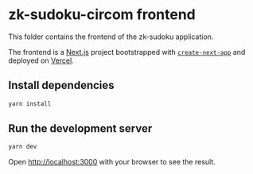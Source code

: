 # zk-sudoku-circom frontend

This folder contains the frontend of the zk-sudoku application.

The frontend is a [Next.js](https://nextjs.org/) project bootstrapped with [`create-next-app`](https://github.com/vercel/next.js/tree/canary/packages/create-next-app) and deployed on [Vercel](https://github.com/vercel/vercel).

## Install dependencies

```bash
yarn install
```

## Run the development server

```bash
yarn dev
```

Open [http://localhost:3000](http://localhost:3000) with your browser to see the result.
